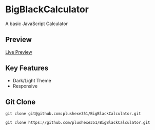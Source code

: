 # BigBlackCalculator

A basic JavaScript Calculator

## Preview

[Live Preview](https://github.com/plushexe351/BigBlackCalculator.git)

## Key Features

- Dark/Light Theme
- Responsive

## Git Clone

`git clone git@github.com:plushexe351/BigBlackCalculator.git`

`git clone https://github.com/plushexe351/BigBlackCalculator.git`

